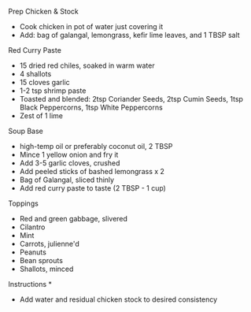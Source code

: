 Prep Chicken & Stock
* Cook chicken in pot of water just covering it
* Add: bag of galangal, lemongrass, kefir lime leaves, and 1 TBSP salt

Red Curry Paste
* 15 dried red chiles, soaked in warm water
* 4 shallots
* 15 cloves garlic
* 1-2 tsp shrimp paste
* Toasted and blended: 2tsp Coriander Seeds, 2tsp Cumin Seeds, 1tsp Black Peppercorns, 1tsp White Peppercorns
* Zest of 1 lime

Soup Base
* high-temp oil or preferably coconut oil, 2 TBSP
* Mince 1 yellow onion and fry it
* Add 3-5 garlic cloves, crushed
* Add peeled sticks of bashed lemongrass x 2
* Bag of Galangal, sliced thinly
* Add red curry paste to taste (2 TBSP - 1 cup)

Toppings
* Red and green gabbage, slivered
* Cilantro
* Mint
* Carrots, julienne'd
* Peanuts
* Bean sprouts
* Shallots, minced

Instructions
* 
* Add water and residual chicken stock to desired consistency
